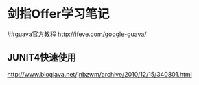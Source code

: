 # 剑指Offer学习笔记
##guava官方教程
<http://ifeve.com/google-guava/>
## JUNIT4快速使用
<http://www.blogjava.net/jnbzwm/archive/2010/12/15/340801.html>